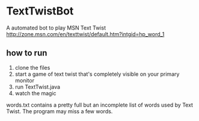 TextTwistBot
============

A automated bot to play MSN Text Twist   
http://zone.msn.com/en/texttwist/default.htm?intgid=hp_word_1

<h2>how to run</h2>
<ol>
  <li>clone the files</li>
  <li>start a game of text twist that's completely visible on your primary monitor</li>
  <li>run TextTwist.java</li>
  <li>watch the magic</li>
</ol>

words.txt contains a pretty full but an incomplete list of words used by Text Twist.  The program may miss a few words.
